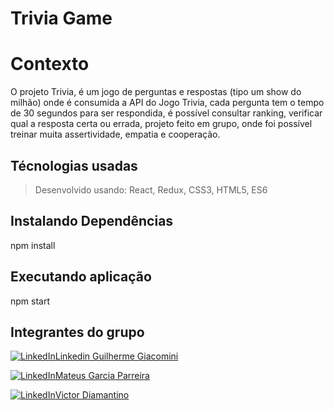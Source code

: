 # Trivia Game

# Contexto
O projeto Trivia, é um jogo de perguntas e respostas (tipo um show do milhão) onde é consumida a API do Jogo Trivia, cada pergunta tem o tempo de 30 segundos para ser respondida, é possível consultar ranking, verificar qual a resposta certa ou errada, projeto feito em grupo, onde foi possível treinar muita assertividade, empatia e cooperação.


## Técnologias usadas

> Desenvolvido usando: React, Redux, CSS3, HTML5, ES6

## Instalando Dependências

npm install

## Executando aplicação

npm start

## Integrantes do grupo

<a href="https://www.linkedin.com/in/guilhermegiacominidev/"><img alt="LinkedIn" src="https://img.shields.io/badge/LinkedIn-0077B5?style=for-the-badge&logo=linkedin&logoColor=white" />Linkedin Guilherme Giacomini</a>

<a href="https://www.linkedin.com/in/mateus-garcia-parreira/"><img alt="LinkedIn" src="https://img.shields.io/badge/LinkedIn-0077B5?style=for-the-badge&logo=linkedin&logoColor=white" />Mateus Garcia Parreira</a>

<a href="https://www.linkedin.com/in/vitordiamantino/"><img alt="LinkedIn" src="https://img.shields.io/badge/LinkedIn-0077B5?style=for-the-badge&logo=linkedin&logoColor=white" />Victor Diamantino</a>